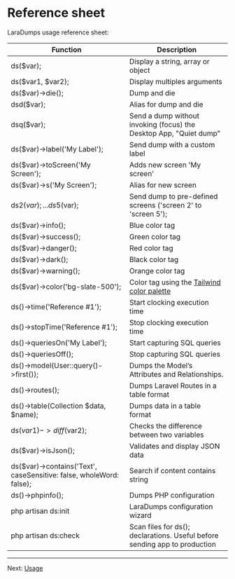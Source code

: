 # Reference sheet

LaraDumps usage reference sheet:

<style>
    td::before { display: none }
  <!-- @see https://github.com/docsifyjs/docsify/issues/794 -->
</style>

| **Function**                          | **Description**                                                                          |
|---------------------------------------|------------------------------------------------------------------------------------------|
| ds($var);                             | Display a string, array or object                                                        |
| ds($var1, $var2);                     | Display multiples arguments                                                              |
| ds($var)->die();                      | Dump and die                                                                             |
| dsd($var);                            | Alias for dump and die                                                                   |
| dsq($var);                            | Send a dump without invoking (focus) the Desktop App, "Quiet dump"                       |
| ds($var)->label('My Label');          | Send dump with a custom label                                                            |
| ds($var)->toScreen('My Screen');      | Adds new screen 'My screen'                                                              |
| ds($var)->s('My Screen');             | Alias for new screen                                                                     |
| ds2($var); ... ds5($var);             | Send dump to pre-defined screens ('screen 2' to 'screen 5');                             |
| ds($var)->info();                     | Blue color tag                                                                           |
| ds($var)->success();                  | Green color tag                                                                          |
| ds($var)->danger();                   | Red color tag                                                                            |
| ds($var)->dark();                     | Black color tag                                                                          |
| ds($var)->warning();                  | Orange color tag                                                                         |
| ds($var)->color('bg-slate-500');      | Color tag using the [Tailwind color palette](https://tailwindcss.com/docs/customizing-colors#default-color-palette)                                                                                        |
| ds()->time('Reference #1');           | Start clocking execution time                                                            |
| ds()->stopTime('Reference #1');       | Stop clocking execution time                                                             |
| ds()->queriesOn('My Label');          | Start capturing SQL queries                                                              |
| ds()->queriesOff();                   | Stop capturing SQL queries                                                               |
| ds()->model(User::query()->first());  | Dumps the Model’s Attributes and Relationships.                                          |
| ds()->routes();                       | Dumps Laravel Routes in a table format                                                   |
| ds()->table(Collection $data, $name); | Dumps data in a table format                                                             |
| ds($var1)->diff($var2);               | Checks the difference between two variables                                              |
| ds($var)->isJson();                   | Validates and display JSON data                                                          |
| ds($var)->contains('Text', caseSensitive: false, wholeWord: false);            | Search if content contains string               |
| ds()->phpinfo();                      | Dumps PHP configuration                                                                  |
| php artisan ds:init                   | LaraDumps configuration wizard                                                           |
| php artisan ds:check                  | Scan files for ds(); declarations. Useful before sending app to production               |

---

Next: [Usage](laravel/debug/usage.md "Usage")
